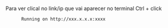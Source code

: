 Para ver clical no link/ip que vai aparecer no terminal
Ctrl + click

          Running on http://xxx.x.x.x:xxxx

